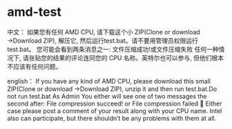 # amd-test
中文：
如果您有任何 AMD CPU, 请下载这个小 ZIP(Clone or download →Download ZIP), 解压它, 然后运行test.bat。请不要用管理员权限运行test.bat。
您可能会看到两条消息之一:
文件压缩成功!或文件压缩失败
任何一种情况下, 请张贴您的结果的评论连同您的 CPU 名称。英特尔也可以参与, 但他们根本不应该有任何问题。

english：
If you have any kind of AMD CPU, please download this small ZIP(Clone or download →Download ZIP), unzip it and then run test.bat.Do not run test.bat As Admin
You either will see one of two messages the second after:
File compression succeed! or File compression failed 🙁
Either case please post a comment of your result along with your CPU name. Intel also can participate, but there shouldn’t be any problems with them at all.
